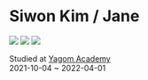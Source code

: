 # Siwon Kim / Jane
<img src="https://img.shields.io/badge/iOS-000000?style=flat-square&logo=Apple&logoColor=white"/></a>
<img src="https://img.shields.io/badge/Swift-F05138?style=flat-square&logo=Swift&logoColor=white"/></a>
<img src="https://img.shields.io/badge/Reactivex-000000?style=flat-square&logo=Reactivex&logoColor=pink"/></a>

Studied at [Yagom Academy](https://github.com/siwonkim0/yagom-academy)  
2021-10-04 ~ 2022-04-01 
